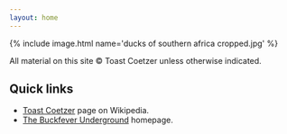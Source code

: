 ```yaml
---
layout: home
---
```


{% include image.html name='ducks of southern africa cropped.jpg' %}

All material on this site &copy; Toast Coetzer unless otherwise indicated.


## Quick links

- [Toast Coetzer](https://af.wikipedia.org/wiki/Toast_Coetzer) page on Wikipedia.
- [The Buckfever Underground](https://thebuckfeverunderground.co.za) homepage.
